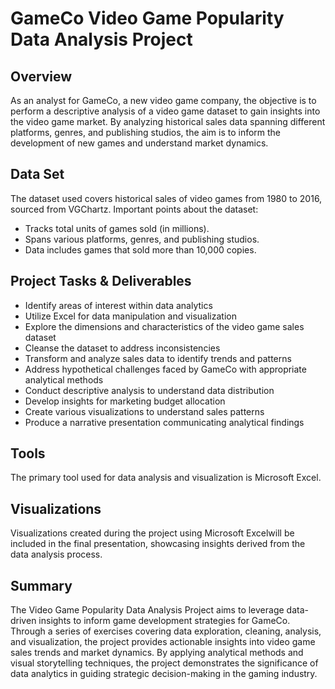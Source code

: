 # GameCo Video Game Popularity Data Analysis Project

## Overview
As an analyst for GameCo, a new video game company, the objective is to perform a descriptive analysis of a video game dataset to gain insights into the video game market. By analyzing historical sales data spanning different platforms, genres, and publishing studios, the aim is to inform the development of new games and understand market dynamics.

## Data Set
The dataset used covers historical sales of video games from 1980 to 2016, sourced from VGChartz. Important points about the dataset:
* Tracks total units of games sold (in millions).
* Spans various platforms, genres, and publishing studios.
* Data includes games that sold more than 10,000 copies.

## Project Tasks & Deliverables
* Identify areas of interest within data analytics
* Utilize Excel for data manipulation and visualization
* Explore the dimensions and characteristics of the video game sales dataset
* Cleanse the dataset to address inconsistencies
* Transform and analyze sales data to identify trends and patterns
* Address hypothetical challenges faced by GameCo with appropriate analytical methods
* Conduct descriptive analysis to understand data distribution
* Develop insights for marketing budget allocation
* Create various visualizations to understand sales patterns
* Produce a narrative presentation communicating analytical findings

## Tools
The primary tool used for data analysis and visualization is Microsoft Excel.

## Visualizations
Visualizations created during the project using Microsoft Excelwill be included in the final presentation, showcasing insights derived from the data analysis process.

## Summary
The Video Game Popularity Data Analysis Project aims to leverage data-driven insights to inform game development strategies for GameCo. Through a series of exercises covering data exploration, cleaning, analysis, and visualization, the project provides actionable insights into video game sales trends and market dynamics. By applying analytical methods and visual storytelling techniques, the project demonstrates the significance of data analytics in guiding strategic decision-making in the gaming industry.
